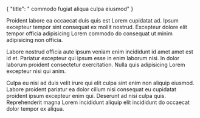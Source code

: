 {
  "title": " commodo fugiat aliqua culpa eiusmod"
}

Proident labore ea occaecat duis quis est Lorem cupidatat ad. Ipsum excepteur tempor sint consequat ex mollit nostrud. Excepteur dolore elit tempor officia adipisicing Lorem commodo do consequat ut minim adipisicing non officia.

Labore nostrud officia aute ipsum veniam enim incididunt id amet amet est id et. Pariatur excepteur qui ipsum esse in enim laborum nisi. In dolor laborum proident consectetur exercitation. Nulla quis adipisicing Lorem excepteur nisi qui anim.

Culpa eu nisi ad duis velit irure qui elit culpa sint enim non aliquip eiusmod. Labore proident pariatur ea dolor cillum nisi consequat eu cupidatat proident ipsum excepteur enim qui. Deserunt ad nisi culpa quis. Reprehenderit magna Lorem incididunt aliquip elit incididunt do occaecat dolor tempor ex aliqua.